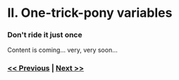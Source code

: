 # II. One-trick-pony variables

### Don't ride it just once

Content is coming... very, very soon...

### [<< Previous](https://dirtydozen.dev/pages/en/magic-strings.html/pages/en/magic-strings.html) | [Next >>](https://dirtydozen.dev/pages/en/magic-strings.html/pages/en/sensitive-config.html)